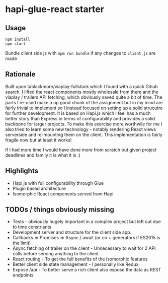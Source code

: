 # hapi-glue-react starter

## Usage

    npm install
    npm start

Bundle client side js with `npm run bundle` if any changes to `client.js` are made

## Rationale
Built upon tablackmore/viaplay-fullstack which I found with a quick Gihub search. I lifted the react components mostly wholesale from there and the viaplay / trailers API fetching, which obviously saved quite a bit of time. The parts I re-used make a up good chunk of the assignment but in my mind are fairly trivial to implement so I instead focused on setting up a solid strucutre for further development. It is based on Hapi.js which I feel has a much better story than Express in terms of configurability and provides a solid backbone for larger projects. To make this exercise more worthwile for me I also tried to learn some new technology - notably rendering React views serverside and re-mounting them on the client. This implementation is fairly fragile now but at least it works!

If I had more time I would have done more from scratch but given project deadlines and family it is what it is :)

## Highlights
- Hapi.js with full configurability through Glue
- Plugin based architecture
- Isomorphic React components served from Hapi

## TODOs / things obviously missing
- Tests - obviously hugely important in a complex project but left out due to time constriants
- Development server and structure for the client side app.
- Callbacks => Promises => Async / await (or co + generators if ES2015 is the limit)
- Async fetching of trailer on the client - Unnecessary to wait for 2 API calls before serving anything to the client.
- React routing - To get the full benefits of the isomorphic features
- Better client side state management - I personally like Redux
- Expose /api - To better serve a rich client also expose the data as REST endpoints
